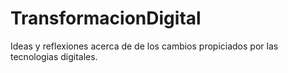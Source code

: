 # TransformacionDigital
 Ideas y reflexiones acerca de de los cambios propiciados por las tecnologias digitales.
